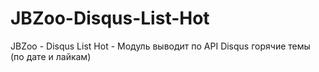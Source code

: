 # JBZoo-Disqus-List-Hot
JBZoo - Disqus List Hot - Модуль выводит по API Disqus горячие темы (по дате и лайкам)
